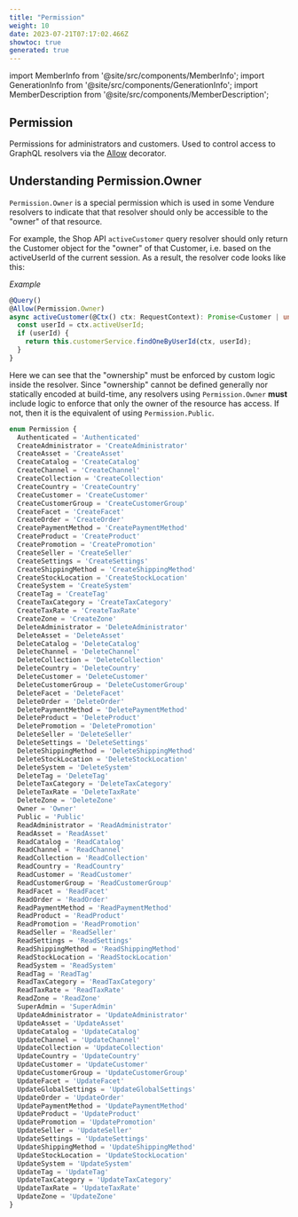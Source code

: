 ```yaml
---
title: "Permission"
weight: 10
date: 2023-07-21T07:17:02.466Z
showtoc: true
generated: true
---
```

<!-- This file was generated from the Vendure source. Do not modify. Instead, re-run the "docs:build" script -->
import MemberInfo from '@site/src/components/MemberInfo';
import GenerationInfo from '@site/src/components/GenerationInfo';
import MemberDescription from '@site/src/components/MemberDescription';


## Permission

<GenerationInfo sourceFile="packages/common/src/generated-types.ts" sourceLine="4076" packageName="@vendure/common" />

Permissions for administrators and customers. Used to control access to
GraphQL resolvers via the <a href='/docs/reference/typescript-api/request/allow-decorator#allow'>Allow</a> decorator.

## Understanding Permission.Owner

`Permission.Owner` is a special permission which is used in some Vendure resolvers to indicate that that resolver should only
be accessible to the "owner" of that resource.

For example, the Shop API `activeCustomer` query resolver should only return the Customer object for the "owner" of that Customer, i.e.
based on the activeUserId of the current session. As a result, the resolver code looks like this:

*Example*

```ts
@Query()
@Allow(Permission.Owner)
async activeCustomer(@Ctx() ctx: RequestContext): Promise<Customer | undefined> {
  const userId = ctx.activeUserId;
  if (userId) {
    return this.customerService.findOneByUserId(ctx, userId);
  }
}
```

Here we can see that the "ownership" must be enforced by custom logic inside the resolver. Since "ownership" cannot be defined generally
nor statically encoded at build-time, any resolvers using `Permission.Owner` **must** include logic to enforce that only the owner
of the resource has access. If not, then it is the equivalent of using `Permission.Public`.

```ts title="Signature"
enum Permission {
  Authenticated = 'Authenticated'
  CreateAdministrator = 'CreateAdministrator'
  CreateAsset = 'CreateAsset'
  CreateCatalog = 'CreateCatalog'
  CreateChannel = 'CreateChannel'
  CreateCollection = 'CreateCollection'
  CreateCountry = 'CreateCountry'
  CreateCustomer = 'CreateCustomer'
  CreateCustomerGroup = 'CreateCustomerGroup'
  CreateFacet = 'CreateFacet'
  CreateOrder = 'CreateOrder'
  CreatePaymentMethod = 'CreatePaymentMethod'
  CreateProduct = 'CreateProduct'
  CreatePromotion = 'CreatePromotion'
  CreateSeller = 'CreateSeller'
  CreateSettings = 'CreateSettings'
  CreateShippingMethod = 'CreateShippingMethod'
  CreateStockLocation = 'CreateStockLocation'
  CreateSystem = 'CreateSystem'
  CreateTag = 'CreateTag'
  CreateTaxCategory = 'CreateTaxCategory'
  CreateTaxRate = 'CreateTaxRate'
  CreateZone = 'CreateZone'
  DeleteAdministrator = 'DeleteAdministrator'
  DeleteAsset = 'DeleteAsset'
  DeleteCatalog = 'DeleteCatalog'
  DeleteChannel = 'DeleteChannel'
  DeleteCollection = 'DeleteCollection'
  DeleteCountry = 'DeleteCountry'
  DeleteCustomer = 'DeleteCustomer'
  DeleteCustomerGroup = 'DeleteCustomerGroup'
  DeleteFacet = 'DeleteFacet'
  DeleteOrder = 'DeleteOrder'
  DeletePaymentMethod = 'DeletePaymentMethod'
  DeleteProduct = 'DeleteProduct'
  DeletePromotion = 'DeletePromotion'
  DeleteSeller = 'DeleteSeller'
  DeleteSettings = 'DeleteSettings'
  DeleteShippingMethod = 'DeleteShippingMethod'
  DeleteStockLocation = 'DeleteStockLocation'
  DeleteSystem = 'DeleteSystem'
  DeleteTag = 'DeleteTag'
  DeleteTaxCategory = 'DeleteTaxCategory'
  DeleteTaxRate = 'DeleteTaxRate'
  DeleteZone = 'DeleteZone'
  Owner = 'Owner'
  Public = 'Public'
  ReadAdministrator = 'ReadAdministrator'
  ReadAsset = 'ReadAsset'
  ReadCatalog = 'ReadCatalog'
  ReadChannel = 'ReadChannel'
  ReadCollection = 'ReadCollection'
  ReadCountry = 'ReadCountry'
  ReadCustomer = 'ReadCustomer'
  ReadCustomerGroup = 'ReadCustomerGroup'
  ReadFacet = 'ReadFacet'
  ReadOrder = 'ReadOrder'
  ReadPaymentMethod = 'ReadPaymentMethod'
  ReadProduct = 'ReadProduct'
  ReadPromotion = 'ReadPromotion'
  ReadSeller = 'ReadSeller'
  ReadSettings = 'ReadSettings'
  ReadShippingMethod = 'ReadShippingMethod'
  ReadStockLocation = 'ReadStockLocation'
  ReadSystem = 'ReadSystem'
  ReadTag = 'ReadTag'
  ReadTaxCategory = 'ReadTaxCategory'
  ReadTaxRate = 'ReadTaxRate'
  ReadZone = 'ReadZone'
  SuperAdmin = 'SuperAdmin'
  UpdateAdministrator = 'UpdateAdministrator'
  UpdateAsset = 'UpdateAsset'
  UpdateCatalog = 'UpdateCatalog'
  UpdateChannel = 'UpdateChannel'
  UpdateCollection = 'UpdateCollection'
  UpdateCountry = 'UpdateCountry'
  UpdateCustomer = 'UpdateCustomer'
  UpdateCustomerGroup = 'UpdateCustomerGroup'
  UpdateFacet = 'UpdateFacet'
  UpdateGlobalSettings = 'UpdateGlobalSettings'
  UpdateOrder = 'UpdateOrder'
  UpdatePaymentMethod = 'UpdatePaymentMethod'
  UpdateProduct = 'UpdateProduct'
  UpdatePromotion = 'UpdatePromotion'
  UpdateSeller = 'UpdateSeller'
  UpdateSettings = 'UpdateSettings'
  UpdateShippingMethod = 'UpdateShippingMethod'
  UpdateStockLocation = 'UpdateStockLocation'
  UpdateSystem = 'UpdateSystem'
  UpdateTag = 'UpdateTag'
  UpdateTaxCategory = 'UpdateTaxCategory'
  UpdateTaxRate = 'UpdateTaxRate'
  UpdateZone = 'UpdateZone'
}
```
